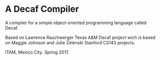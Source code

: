# A Decaf Compiler
A compiler for a simple object-oriented programming language called Decaf.

Based on Lawrence Rauchwerger Texas A&M Decaf project wich is based on Maggie Johnson and Julie Zelenski Stanford CS143 projects. 

ITAM, Mexico City.
Spring 2017.